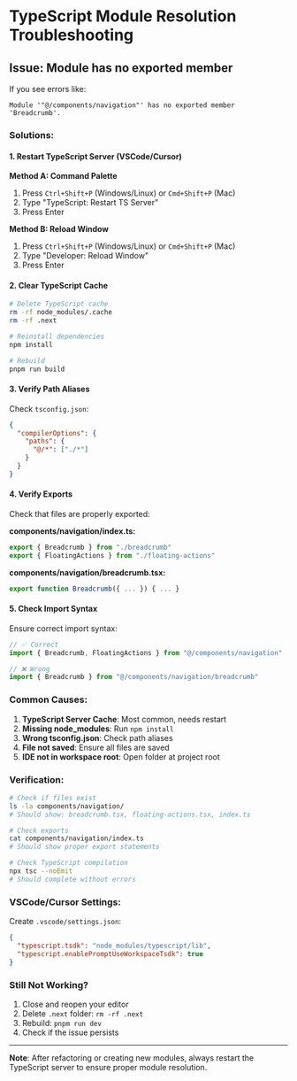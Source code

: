# TypeScript Module Resolution Troubleshooting

## Issue: Module has no exported member

If you see errors like:
```
Module '"@/components/navigation"' has no exported member 'Breadcrumb'.
```

### Solutions:

#### 1. Restart TypeScript Server (VSCode/Cursor)

**Method A: Command Palette**
1. Press `Ctrl+Shift+P` (Windows/Linux) or `Cmd+Shift+P` (Mac)
2. Type "TypeScript: Restart TS Server"
3. Press Enter

**Method B: Reload Window**
1. Press `Ctrl+Shift+P` (Windows/Linux) or `Cmd+Shift+P` (Mac)
2. Type "Developer: Reload Window"
3. Press Enter

#### 2. Clear TypeScript Cache

```bash
# Delete TypeScript cache
rm -rf node_modules/.cache
rm -rf .next

# Reinstall dependencies
npm install

# Rebuild
pnpm run build
```

#### 3. Verify Path Aliases

Check `tsconfig.json`:
```json
{
  "compilerOptions": {
    "paths": {
      "@/*": ["./*"]
    }
  }
}
```

#### 4. Verify Exports

Check that files are properly exported:

**components/navigation/index.ts:**
```typescript
export { Breadcrumb } from "./breadcrumb"
export { FloatingActions } from "./floating-actions"
```

**components/navigation/breadcrumb.tsx:**
```typescript
export function Breadcrumb({ ... }) { ... }
```

#### 5. Check Import Syntax

Ensure correct import syntax:
```typescript
// ✅ Correct
import { Breadcrumb, FloatingActions } from "@/components/navigation"

// ❌ Wrong
import { Breadcrumb } from "@/components/navigation/breadcrumb"
```

### Common Causes:

1. **TypeScript Server Cache**: Most common, needs restart
2. **Missing node_modules**: Run `npm install`
3. **Wrong tsconfig.json**: Check path aliases
4. **File not saved**: Ensure all files are saved
5. **IDE not in workspace root**: Open folder at project root

### Verification:

```bash
# Check if files exist
ls -la components/navigation/
# Should show: breadcrumb.tsx, floating-actions.tsx, index.ts

# Check exports
cat components/navigation/index.ts
# Should show proper export statements

# Check TypeScript compilation
npx tsc --noEmit
# Should complete without errors
```

### VSCode/Cursor Settings:

Create `.vscode/settings.json`:
```json
{
  "typescript.tsdk": "node_modules/typescript/lib",
  "typescript.enablePromptUseWorkspaceTsdk": true
}
```

### Still Not Working?

1. Close and reopen your editor
2. Delete `.next` folder: `rm -rf .next`
3. Rebuild: `pnpm run dev`
4. Check if the issue persists

---

**Note**: After refactoring or creating new modules, always restart the TypeScript server to ensure proper module resolution.

